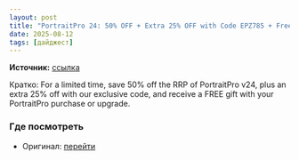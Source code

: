 ```yaml
---
layout: post
title: "PortraitPro 24: 50% OFF + Extra 25% OFF with Code EPZ785 + Free Gift"
date: 2025-08-12
tags: [дайджест]
---
```


**Источник:** [ссылка](https://www.ephotozine.com/article/portraitpro-24--50--off---extra-25--off-with-code-epz785---free-gift-37254)

Кратко: For a limited time, save 50% off the RRP of PortraitPro v24, plus an extra 25% off with our exclusive code, and receive a FREE gift with your PortraitPro purchase or upgrade.

### Где посмотреть
- Оригинал: [перейти]({link})
